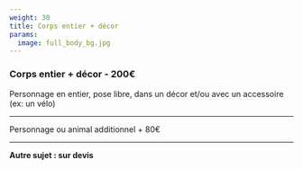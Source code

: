 ```yaml
---
weight: 30
title: Corps entier + décor
params:
  image: full_body_bg.jpg
---
```


### Corps entier + décor - 200€

Personnage en entier, pose libre, dans un décor et/ou avec un accessoire (ex: un vélo)

---

Personnage ou animal additionnel + 80€

---

**Autre sujet : sur devis**
